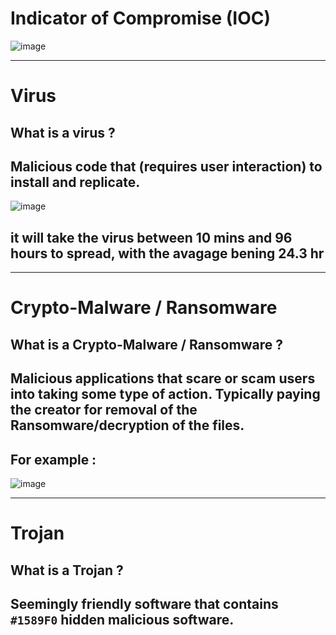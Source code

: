 # Indicator of Compromise (IOC)
![image](https://github.com/Abowafy/Types-of-Social-Eng-Tech/assets/53989917/0d8706fe-697d-4f63-90d3-b6d9f8979038)

---

# Virus
## What is a virus ? 
## Malicious code that (requires user interaction) to install and replicate. 

![image](https://github.com/Abowafy/Types-of-Social-Eng-Tech/assets/53989917/88e342ae-74b5-4b00-9859-586472aa9882)

## it will take the virus between 10 mins and 96 hours to spread, with the avagage bening 24.3 hr

---

# Crypto-Malware / Ransomware
## What is a Crypto-Malware / Ransomware ? 
## Malicious applications that scare or scam users into taking some type of action. Typically paying the creator for removal of the Ransomware/decryption of the files. 

## For example : 

![image](https://github.com/Abowafy/Types-of-Social-Eng-Tech/assets/53989917/9c3504f8-2cd7-405f-ac93-bec30cf62d7a)

---

# Trojan
## What is a Trojan ? 
## Seemingly friendly software that contains `#1589F0` hidden malicious software. 

















































